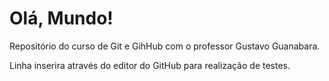 # Olá, Mundo!
 Repositório do curso de Git e GihHub com o professor Gustavo Guanabara.
 
 Linha inserira através do editor do GitHub para realização de testes.
